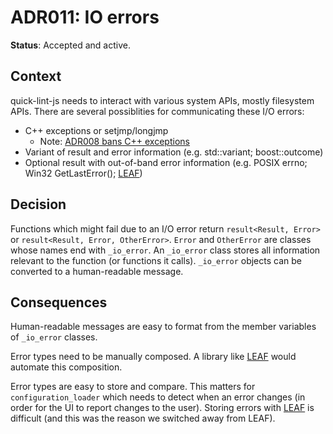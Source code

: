# ADR011: IO errors

**Status**: Accepted and active.

## Context

quick-lint-js needs to interact with various system APIs, mostly filesystem
APIs. There are several possiblities for communicating these I/O errors:

* C++ exceptions or setjmp/longjmp
  * Note: [ADR008 bans C++ exceptions](ADR008-Exceptions.md)
* Variant of result and error information (e.g. std::variant; boost::outcome)
* Optional result with out-of-band error information (e.g. POSIX errno; Win32
  GetLastError(); [LEAF][])

## Decision

Functions which might fail due to an I/O error return `result<Result, Error>` or
`result<Result, Error, OtherError>`. `Error` and `OtherError` are classes whose
names end with `_io_error`. An `_io_error` class stores all information relevant
to the function (or functions it calls). `_io_error` objects can be converted to
a human-readable message.

## Consequences

Human-readable messages are easy to format from the member variables of
`_io_error` classes.

Error types need to be manually composed. A library like [LEAF][] would automate
this composition.

Error types are easy to store and compare. This matters for
`configuration_loader` which needs to detect when an error changes (in order for
the UI to report changes to the user). Storing errors with [LEAF][] is difficult
(and this was the reason we switched away from LEAF).

[LEAF]: https://www.boost.org/doc/libs/1_76_0/libs/leaf/doc/html/index.html
